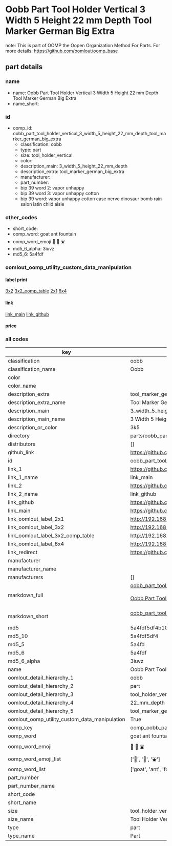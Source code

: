 # Oobb Part Tool Holder Vertical 3 Width 5 Height 22 mm Depth Tool Marker German Big Extra  

note: This is part of OOMP the Oopen Organization Method For Parts. For more details: https://github.com/oomlout/oomp_base

##  part details
  







### name
* name: Oobb Part Tool Holder Vertical 3 Width 5 Height 22 mm Depth Tool Marker German Big Extra
* name_short: 
### id
* oomp_id: oobb_part_tool_holder_vertical_3_width_5_height_22_mm_depth_tool_marker_german_big_extra
  * classification: oobb
  * type: part
  * size: tool_holder_vertical
  * color: 
  * description_main: 3_width_5_height_22_mm_depth
  * description_extra: tool_marker_german_big_extra
  * manufacturer: 
  * part_number: 
  * bip 39 word 2: vapor unhappy
  * bip 39 word 3: vapor unhappy cotton
  * bip 39 word: vapor unhappy cotton case nerve dinosaur bomb rain salon latin child aisle

### other_codes
* short_code: 
* oomp_word: goat ant fountain
* oomp_word_emoji :goat: :ant: :fountain:
* md5_6_alpha: 3iuvz
* md5_6: 5a4fdf






### oomlout_oomp_utility_custom_data_manipulation
#### label print
[3x2](http://192.168.1.245:1112/?label=oomp%203iuvz)
[3x2_oomp_table](http://192.168.1.108:1112/?label=oomp%203iuvz)
[2x1](http://192.168.1.242:1112/?label=oomp%203iuvz)
[6x4](http://192.168.1.55:1112/?label=oomp%203iuvz)    

#### link

[link_main](https://github.com/oomlout/oomlout_oomp_version_1_messy/tree/main/parts/oobb_part_tool_holder_vertical_3_width_5_height_22_mm_depth_tool_marker_german_big_extra) [link_github](https://github.com/oomlout/oomlout_oomp_version_1_messy/tree/main/parts/oobb_part_tool_holder_vertical_3_width_5_height_22_mm_depth_tool_marker_german_big_extra)                             

#### price







### all codes 
| key | value |  
| --- | --- |  
| classification | oobb |  
| classification_name | Oobb |  
| color |  |  
| color_name |  |  
| description_extra | tool_marker_german_big_extra |  
| description_extra_name | Tool Marker German Big Extra |  
| description_main | 3_width_5_height_22_mm_depth |  
| description_main_name | 3 Width 5 Height 22 mm Depth |  
| description_or_color | 3k5 |  
| directory | parts/oobb_part_tool_holder_vertical_3_width_5_height_22_mm_depth_tool_marker_german_big_extra |  
| distributors | [] |  
| github_link | https://github.com/oomlout/oomlout_oomp_part_src/tree/main/parts/oobb_part_tool_holder_vertical_3_width_5_height_22_mm_depth_tool_marker_german_big_extra |  
| id | oobb_part_tool_holder_vertical_3_width_5_height_22_mm_depth_tool_marker_german_big_extra |  
| link_1 | https://github.com/oomlout/oomlout_oomp_version_1_messy/tree/main/parts/oobb_part_tool_holder_vertical_3_width_5_height_22_mm_depth_tool_marker_german_big_extra |  
| link_1_name | link_main |  
| link_2 | https://github.com/oomlout/oomlout_oomp_version_1_messy/tree/main/parts/oobb_part_tool_holder_vertical_3_width_5_height_22_mm_depth_tool_marker_german_big_extra |  
| link_2_name | link_github |  
| link_github | https://github.com/oomlout/oomlout_oomp_version_1_messy/tree/main/parts/oobb_part_tool_holder_vertical_3_width_5_height_22_mm_depth_tool_marker_german_big_extra |  
| link_main | https://github.com/oomlout/oomlout_oomp_version_1_messy/tree/main/parts/oobb_part_tool_holder_vertical_3_width_5_height_22_mm_depth_tool_marker_german_big_extra |  
| link_oomlout_label_2x1 | http://192.168.1.242:1112/?label=oomp%203iuvz |  
| link_oomlout_label_3x2 | http://192.168.1.245:1112/?label=oomp%203iuvz |  
| link_oomlout_label_3x2_oomp_table | http://192.168.1.108:1112/?label=oomp%203iuvz |  
| link_oomlout_label_6x4 | http://192.168.1.55:1112/?label=oomp%203iuvz |  
| link_redirect | https://github.com/oomlout/oomlout_oomp_version_1_messy/tree/main/parts/oobb_part_tool_holder_vertical_3_width_5_height_22_mm_depth_tool_marker_german_big_extra |  
| manufacturer |  |  
| manufacturer_name |  |  
| manufacturers | [] |  
| markdown_full | [oobb_part_tool_holder_vertical_3_width_5_height_22_mm_depth_tool_marker_german_big_extra](none)<br>[](none)<br>[Oobb Part Tool Holder Vertical 3 Width 5 Height 22 Mm Depth Tool Marker German Big Extra](none)<br><br> |  
| markdown_short | [oobb_part_tool_holder_vertical_3_width_5_height_22_mm_depth_tool_marker_german_big_extra](none)<br><br> |  
| md5 | 5a4fdf5df4b10324f9ca323261bb578b |  
| md5_10 | 5a4fdf5df4 |  
| md5_5 | 5a4fd |  
| md5_6 | 5a4fdf |  
| md5_6_alpha | 3iuvz |  
| name | Oobb Part Tool Holder Vertical 3 Width 5 Height 22 mm Depth Tool Marker German Big Extra |  
| oomlout_detail_hierarchy_1 | oobb |  
| oomlout_detail_hierarchy_2 | part |  
| oomlout_detail_hierarchy_3 | tool_holder_vertical |  
| oomlout_detail_hierarchy_4 | 22_mm_depth |  
| oomlout_detail_hierarchy_5 | tool_marker_german_big_extra |  
| oomlout_oomp_utility_custom_data_manipulation | True |  
| oomp_key | oomp_oobb_part_tool_holder_vertical_3_width_5_height_22_mm_depth_tool_marker_german_big_extra |  
| oomp_word | goat ant fountain |  
| oomp_word_emoji | :goat: :ant: :fountain: |  
| oomp_word_emoji_list | [':goat:', ':ant:', ':fountain:'] |  
| oomp_word_list | ['goat', 'ant', 'fountain'] |  
| part_number |  |  
| part_number_name |  |  
| short_code |  |  
| short_name |  |  
| size | tool_holder_vertical |  
| size_name | Tool Holder Vertical |  
| type | part |  
| type_name | Part |  
